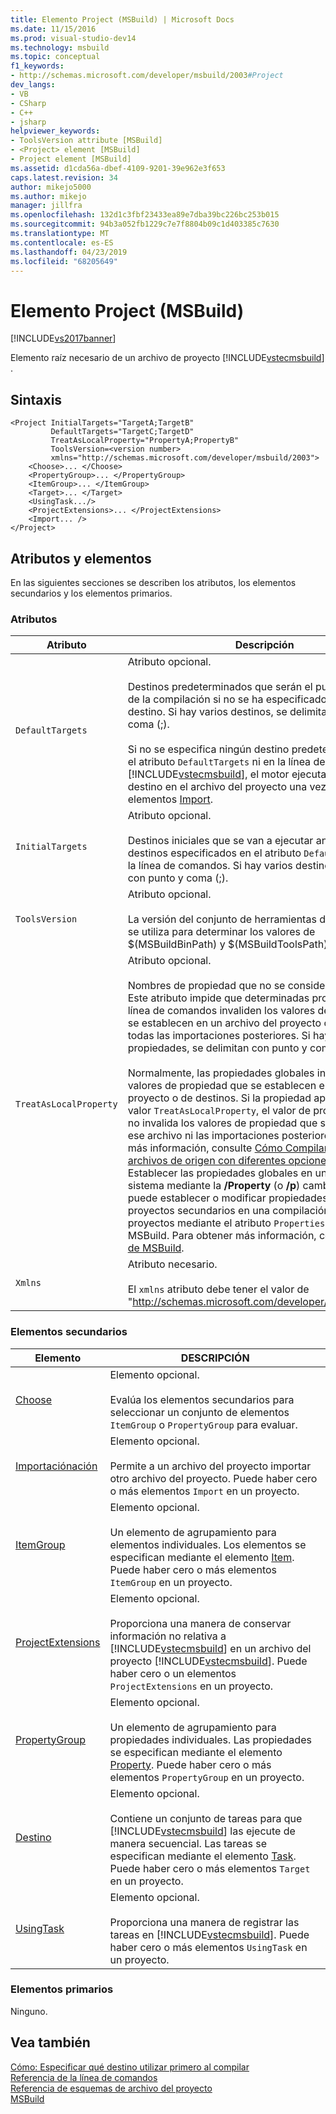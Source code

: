 ```yaml
---
title: Elemento Project (MSBuild) | Microsoft Docs
ms.date: 11/15/2016
ms.prod: visual-studio-dev14
ms.technology: msbuild
ms.topic: conceptual
f1_keywords:
- http://schemas.microsoft.com/developer/msbuild/2003#Project
dev_langs:
- VB
- CSharp
- C++
- jsharp
helpviewer_keywords:
- ToolsVersion attribute [MSBuild]
- <Project> element [MSBuild]
- Project element [MSBuild]
ms.assetid: d1cda56a-dbef-4109-9201-39e962e3f653
caps.latest.revision: 34
author: mikejo5000
ms.author: mikejo
manager: jillfra
ms.openlocfilehash: 132d1c3fbf23433ea89e7dba39bc226bc253b015
ms.sourcegitcommit: 94b3a052fb1229c7e7f8804b09c1d403385c7630
ms.translationtype: MT
ms.contentlocale: es-ES
ms.lasthandoff: 04/23/2019
ms.locfileid: "68205649"
---
```

# <a name="project-element-msbuild"></a>Elemento Project (MSBuild)
[!INCLUDE[vs2017banner](../includes/vs2017banner.md)]

Elemento raíz necesario de un archivo de proyecto [!INCLUDE[vstecmsbuild](../includes/vstecmsbuild-md.md)] .  
  
## <a name="syntax"></a>Sintaxis  
  
```  
<Project InitialTargets="TargetA;TargetB"  
         DefaultTargets="TargetC;TargetD"  
         TreatAsLocalProperty="PropertyA;PropertyB"  
         ToolsVersion=<version number>  
         xmlns="http://schemas.microsoft.com/developer/msbuild/2003">  
    <Choose>... </Choose>  
    <PropertyGroup>... </PropertyGroup>  
    <ItemGroup>... </ItemGroup>  
    <Target>... </Target>  
    <UsingTask.../>  
    <ProjectExtensions>... </ProjectExtensions>  
    <Import... />  
</Project>  
```  
  
## <a name="attributes-and-elements"></a>Atributos y elementos  
 En las siguientes secciones se describen los atributos, los elementos secundarios y los elementos primarios.  
  
### <a name="attributes"></a>Atributos  
  
|       Atributo        |                                                                                                                                                                                                                                                                                                                                                                                                                                                                                                                                              Descripción                                                                                                                                                                                                                                                                                                                                                                                                                                                                                                                                               |
|------------------------|--------------------------------------------------------------------------------------------------------------------------------------------------------------------------------------------------------------------------------------------------------------------------------------------------------------------------------------------------------------------------------------------------------------------------------------------------------------------------------------------------------------------------------------------------------------------------------------------------------------------------------------------------------------------------------------------------------------------------------------------------------------------------------------------------------------------------------------------------------------------------------------------------------------------------------------------------------------------------------------------------------------------------------------------------------------------------------------------------------|
|    `DefaultTargets`    |                                                                                                                                                                                                                                                                                                 Atributo opcional.<br /><br /> Destinos predeterminados que serán el punto de entrada de la compilación si no se ha especificado ningún destino. Si hay varios destinos, se delimitan con punto y coma (;).<br /><br /> Si no se especifica ningún destino predeterminado ni en el atributo `DefaultTargets` ni en la línea de comandos de [!INCLUDE[vstecmsbuild](../includes/vstecmsbuild-md.md)], el motor ejecuta el primer destino en el archivo del proyecto una vez evaluados los elementos [Import](../msbuild/import-element-msbuild.md).                                                                                                                                                                                                                                                                                                  |
|    `InitialTargets`    |                                                                                                                                                                                                                                                                                                                                                                                                                                             Atributo opcional.<br /><br /> Destinos iniciales que se van a ejecutar antes que los destinos especificados en el atributo `DefaultTargets` o en la línea de comandos. Si hay varios destinos, se delimitan con punto y coma (;).                                                                                                                                                                                                                                                                                                                                                                                                                                              |
|     `ToolsVersion`     |                                                                                                                                                                                                                                                                                                                                                                                                                                                                             Atributo opcional.<br /><br /> La versión del conjunto de herramientas de MSBuild que se utiliza para determinar los valores de $(MSBuildBinPath) y $(MSBuildToolsPath).                                                                                                                                                                                                                                                                                                                                                                                                                                                                             |
| `TreatAsLocalProperty` | Atributo opcional.<br /><br /> Nombres de propiedad que no se consideran globales. Este atributo impide que determinadas propiedades de la línea de comandos invaliden los valores de propiedad que se establecen en un archivo del proyecto o de destinos y todas las importaciones posteriores. Si hay varias propiedades, se delimitan con punto y coma (;).<br /><br /> Normalmente, las propiedades globales invalidan los valores de propiedad que se establecen en el archivo del proyecto o de destinos. Si la propiedad aparece en el valor `TreatAsLocalProperty`, el valor de propiedad global no invalida los valores de propiedad que se establecen en ese archivo ni las importaciones posteriores. Para obtener más información, consulte [Cómo Compilar los mismos archivos de origen con diferentes opciones](../msbuild/how-to-build-the-same-source-files-with-different-options.md). **Nota:**  Establecer las propiedades globales en un símbolo del sistema mediante la **/Property** (o **/p**) cambie. También puede establecer o modificar propiedades globales para proyectos secundarios en una compilación de varios proyectos mediante el atributo `Properties` de la tarea de MSBuild. Para obtener más información, consulte [Tarea de MSBuild](../msbuild/msbuild-task.md). |
|        `Xmlns`         |                                                                                                                                                                                                                                                                                                                                                                                                                                                                                 Atributo necesario.<br /><br /> El `xmlns` atributo debe tener el valor de "<http://schemas.microsoft.com/developer/msbuild/2003>".                                                                                                                                                                                                                                                                                                                                                                                                                                                                                  |
  
### <a name="child-elements"></a>Elementos secundarios  
  
|Elemento|DESCRIPCIÓN|  
|-------------|-----------------|  
|[Choose](../msbuild/choose-element-msbuild.md)|Elemento opcional.<br /><br /> Evalúa los elementos secundarios para seleccionar un conjunto de elementos `ItemGroup` o `PropertyGroup` para evaluar.|  
|[Importaciónación](../msbuild/import-element-msbuild.md)|Elemento opcional.<br /><br /> Permite a un archivo del proyecto importar otro archivo del proyecto. Puede haber cero o más elementos `Import` en un proyecto.|  
|[ItemGroup](../msbuild/itemgroup-element-msbuild.md)|Elemento opcional.<br /><br /> Un elemento de agrupamiento para elementos individuales. Los elementos se especifican mediante el elemento [Item](../msbuild/item-element-msbuild.md). Puede haber cero o más elementos `ItemGroup` en un proyecto.|  
|[ProjectExtensions](../msbuild/projectextensions-element-msbuild.md)|Elemento opcional.<br /><br /> Proporciona una manera de conservar información no relativa a [!INCLUDE[vstecmsbuild](../includes/vstecmsbuild-md.md)] en un archivo del proyecto [!INCLUDE[vstecmsbuild](../includes/vstecmsbuild-md.md)]. Puede haber cero o un elementos `ProjectExtensions` en un proyecto.|  
|[PropertyGroup](../msbuild/propertygroup-element-msbuild.md)|Elemento opcional.<br /><br /> Un elemento de agrupamiento para propiedades individuales. Las propiedades se especifican mediante el elemento [Property](../msbuild/property-element-msbuild.md). Puede haber cero o más elementos `PropertyGroup` en un proyecto.|  
|[Destino](../msbuild/target-element-msbuild.md)|Elemento opcional.<br /><br /> Contiene un conjunto de tareas para que [!INCLUDE[vstecmsbuild](../includes/vstecmsbuild-md.md)] las ejecute de manera secuencial. Las tareas se especifican mediante el elemento [Task](../msbuild/task-element-msbuild.md). Puede haber cero o más elementos `Target` en un proyecto.|  
|[UsingTask](../msbuild/usingtask-element-msbuild.md)|Elemento opcional.<br /><br /> Proporciona una manera de registrar las tareas en [!INCLUDE[vstecmsbuild](../includes/vstecmsbuild-md.md)]. Puede haber cero o más elementos `UsingTask` en un proyecto.|  
  
### <a name="parent-elements"></a>Elementos primarios  
 Ninguno.  
  
## <a name="see-also"></a>Vea también  
 [Cómo: Especificar qué destino utilizar primero al compilar](../msbuild/how-to-specify-which-target-to-build-first.md)   
 [Referencia de la línea de comandos](../msbuild/msbuild-command-line-reference.md)   
 [Referencia de esquemas de archivo del proyecto](../msbuild/msbuild-project-file-schema-reference.md)   
 [MSBuild](msbuild.md)
